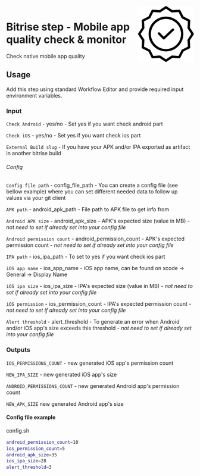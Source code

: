 <img align="right" src="assets/icon.svg" width="150" height="150" >

# Bitrise step - Mobile app quality check & monitor

Check native mobile app quality

## Usage

Add this step using standard Workflow Editor and provide required input environment variables.

### Input

`Check Android` - yes/no - Set yes if you want check android part

`Check iOS` - yes/no - Set yes if you want check ios part

`External Build slug` - If you have your APK and/or IPA exported as artifact in another bitrise build

###### Config

`Config file path` - config_file_path - You can create a config file (see bellow example) where you can set different needed data to follow up values via your git client

`APK path` - android_apk_path - File path to APK file to get info from

`Android APK size` - android_apk_size - APK's expected size (value in MB) - *not need to set if already set into your config file*

`Android permission count` - android_permission_count - APK's expected permission count - *not need to set if already set into your config file*

`IPA path` - ios_ipa_path - To set to yes if you want check ios part

`iOS app name` - ios_app_name - iOS app name, can be found on xcode -> General -> Display Name

`iOS ipa size` - ios_ipa_size - IPA's expected size (value in MB) - *not need to set if already set into your config file*

`iOS permission` - ios_permission_count - IPA's expected permission count - *not need to set if already set into your config file*

`Alert threshold` - alert_threshold - To generate an error when Android and/or iOS app's size exceeds this threshold - *not need to set if already set into your config file*

### Outputs
`IOS_PERMISSIONS_COUNT` - new generated iOS app's permission count

`NEW_IPA_SIZE` - new generated iOS app's size

`ANDROID_PERMISSIONS_COUNT` - new generated Android app's permission count

`NEW_APK_SIZE` new generated Android app's size


#### Config file example

config.sh
```bash
android_permission_count=10
ios_permission_count=5
android_apk_size=35
ios_ipa_size=28
alert_threshold=3
```
